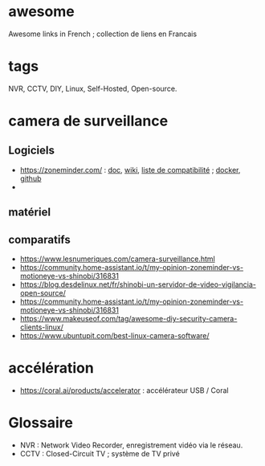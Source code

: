 # awesome
Awesome links in French ; collection de liens en Francais

# tags
NVR,  CCTV, DIY, Linux, Self-Hosted, Open-source.


# camera de surveillance
## Logiciels
- https://zoneminder.com/ : [doc](https://zoneminder.readthedocs.io/), [wiki](https://wiki.zoneminder.com), [liste de compatibilité](https://wiki.zoneminder.com/Hardware_Compatibility_List) ; [docker](https://github.com/ZoneMinder/zmdockerfiles), [github](https://github.com/ZoneMinder/ZoneMinder/)
- 
## matériel

## comparatifs
- https://www.lesnumeriques.com/camera-surveillance.html
- https://community.home-assistant.io/t/my-opinion-zoneminder-vs-motioneye-vs-shinobi/316831
- https://blog.desdelinux.net/fr/shinobi-un-servidor-de-video-vigilancia-open-source/
- https://community.home-assistant.io/t/my-opinion-zoneminder-vs-motioneye-vs-shinobi/316831
- https://www.makeuseof.com/tag/awesome-diy-security-camera-clients-linux/
- https://www.ubuntupit.com/best-linux-camera-software/

# accélération
- https://coral.ai/products/accelerator : accélérateur USB / Coral

# Glossaire
- NVR : Network Video Recorder, enregistrement vidéo via le réseau.
- CCTV : Closed-Circuit TV ; système de TV privé
